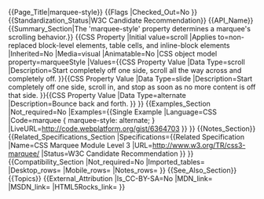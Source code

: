 {{Page_Title|marquee-style}}
{{Flags
|Checked_Out=No
}}
{{Standardization_Status|W3C Candidate Recommendation}}
{{API_Name}}
{{Summary_Section|The 'marquee-style' property determines a marquee's scrolling behavior.}}
{{CSS Property
|Initial value=scroll
|Applies to=non-replaced block-level elements, table cells, and inline-block elements
|Inherited=No
|Media=visual
|Animatable=No
|CSS object model property=marqueeStyle
|Values={{CSS Property Value
|Data Type=scroll
|Description=Start completely off one side, scroll all the way across and completely off.
}}{{CSS Property Value
|Data Type=slide
|Description=Start completely off one side, scroll in, and stop as soon as no more content is off that side.
}}{{CSS Property Value
|Data Type=alternate
|Description=Bounce back and forth.
}}
}}
{{Examples_Section
|Not_required=No
|Examples={{Single Example
|Language=CSS
|Code=marquee {
  marquee-style: alternate;
}
|LiveURL=http://code.webplatform.org/gist/6364703
}}
}}
{{Notes_Section}}
{{Related_Specifications_Section
|Specifications={{Related Specification
|Name=CSS Marquee Module Level 3
|URL=http://www.w3.org/TR/css3-marquee/
|Status=W3C Candidate Recommendation
}}
}}
{{Compatibility_Section
|Not_required=No
|Imported_tables=
|Desktop_rows=
|Mobile_rows=
|Notes_rows=
}}
{{See_Also_Section}}
{{Topics}}
{{External_Attribution
|Is_CC-BY-SA=No
|MDN_link=
|MSDN_link=
|HTML5Rocks_link=
}}